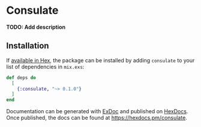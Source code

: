 # Consulate

**TODO: Add description**

## Installation

If [available in Hex](https://hex.pm/docs/publish), the package can be installed
by adding `consulate` to your list of dependencies in `mix.exs`:

```elixir
def deps do
  [
    {:consulate, "~> 0.1.0"}
  ]
end
```

Documentation can be generated with [ExDoc](https://github.com/elixir-lang/ex_doc)
and published on [HexDocs](https://hexdocs.pm). Once published, the docs can
be found at <https://hexdocs.pm/consulate>.

